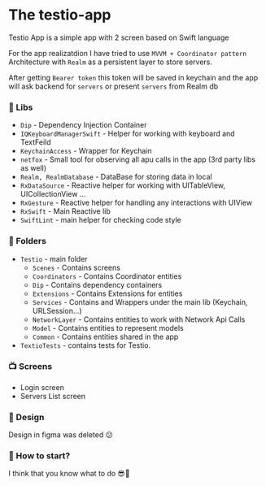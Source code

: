 # The testio-app

Testio App is a simple app with 2 screen based on Swift language

For the app realizatdion I have tried to use `MVVM + Coordinator pattern` Architecture with `Realm` as a persistent layer to store servers.

After getting `Bearer token` this token will be saved in keychain and the app will ask backend for `servers` or present `servers` from Realm db

### 🧰 Libs
- `Dip` - Dependency Injection Container
- `IQKeyboardManagerSwift` - Helper for working with keyboard and TextFeild
- `KeychainAccess` - Wrapper for Keychain
- `netfox` - Small tool for observing all apu calls in the app (3rd party libs as well)
- `Realm, RealmDatabase` - DataBase for storing data in local
- `RxDataSource` - Reactive helper for working with UITableView, UICollectionView ...
- `RxGesture` - Reactive helper for handling any interactions with UIView
- `RxSwift` - Main Reactive lib
- `SwiftLint` - main helper for checking code style

### 🤤 Folders
- `Testio` - main folder
    - `Scenes` - Contains screens
    - `Coordinators` - Contains Coordinator entities
    - `Dip` - Contains dependency containers
    - `Extensions` - Contains Extensions for entities
    - `Services` -  Contains and Wrappers under the main lib (Keychain, URLSession...)
    - `NetworkLayer` - Contains entities to work with Network Api Calls
    - `Model` - Contains entities to represent models
    - `Common` - Contains entities shared in the app
- `TextioTests` - contains tests for Testio.

### 📺 Screens
- Login screen
- Servers List screen

### 🎨 Design
Design in figma was deleted 😕

### 🧐 How to start? 
I think that you know what to do 😎🤩
